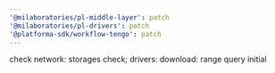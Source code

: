 ```yaml
---
'@milaboratories/pl-middle-layer': patch
'@milaboratories/pl-drivers': patch
'@platforma-sdk/workflow-tengo': patch
---
```


check network: storages check; drivers: download: range query initial
